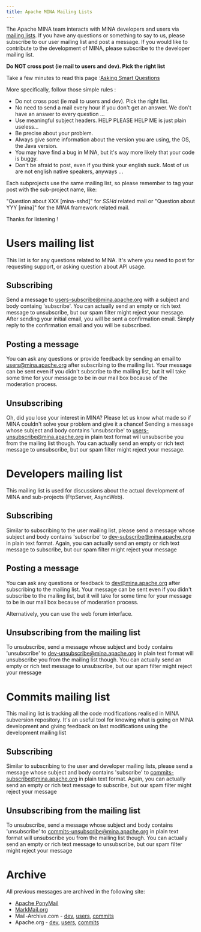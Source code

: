 ```yaml
---
title: Apache MINA Mailing Lists
---
```


The Apache MINA team interacts with MINA developers and users via [mailing lists](http://en.wikipedia.org/wiki/Mailing_list). If you have any questions or something to say to us, please subscribe to our user mailing list and post a message. If you would like to contribute to the development of MINA, please subscribe to the developer mailing list.

__Do NOT cross post (ie mail to users and dev). Pick the right list__

Take a few minutes to read this page :[Asking Smart Questions](http://www.catb.org/~esr/faqs/smart-questions.html)

More specifically, follow those simple rules :

* Do not cross post (ie mail to users and dev). Pick the right list.
* No need to send a mail every hour if you don't get an answer. We don't have an answer to every question ...
* Use meaningful subject headers. HELP PLEASE HELP ME is just plain useless...
* Be precise about your problem.
* Always give some information about the version you are using, the OS, the Java version.
* You may have find a bug in MINA, but it's way more likely that your code is buggy.
* Don't be afraid to post, even if you think your english suck. Most of us are not english native speakers, anyways ...

Each subprojects use the same mailing list, so please remember to tag your post with the sub-project name, like:

"Question about XXX [mina-sshd]" for *SSHd* related mail or "Question about YYY [mina]" for the *MINA* framework related mail.

Thanks for listening !

# Users mailing list

This list is for any questions related to MINA. It's where you need to post for requesting support, or asking question about API usage.

## Subscribing

Send a message to [users-subscribe@mina.apache.org](mailto:users-subscribe@mina.apache.org) with a subject and body containg 'subscribe'. You can actually send an empty or rich text message to unsubscribe, but our spam filter might reject your message. After sending your initial email, you will be sent a confirmation email. Simply reply to the confirmation email and you will be subscribed.

## Posting a message

You can ask any questions or provide feedback by sending an email to [users@mina.apache.org](mailto:users@mina.apache.org) after subscribing to the mailing list. Your message can be sent even if you didn't subscribe to the mailing list, but it will take some time for your message to be in our mail box because of the moderation process.

## Unsubscribing

Oh, did you lose your interest in MINA? Please let us know what made so if MINA couldn't solve your problem and give it a chance! Sending a message whose subject and body contains 'unsubscribe' to [users-unsubscribe@mina.apache.org](mailto:users-unsubscribe@mina.apache.org) in plain text format will unsubscribe you from the mailing list though. You can actually send an empty or rich text message to unsubscribe, but our spam filter might reject your message.

# Developers mailing list

This mailing list is used for discussions about the actual development of MINA and sub-projects (FtpServer, AsyncWeb).

## Subscribing

Similar to subscribing to the user mailing list, please send a message whose subject and body contains 'subscribe' to [dev-subscribe@mina.apache.org](mailto:dev-subscribe@mina.apache.org) in plain text format. Again, you can actually send an empty or rich text message to subscribe, but our spam filter might reject your message

## Posting a message

You can ask any questions or feedback to [dev@mina.apache.org](mailto:dev@mina.apache.org) after subscribing to the mailing list. Your message can be sent even if you didn't subscribe to the mailing list, but it will take for some time for your message to be in our mail box because of moderation process.

Alternatively, you can use the web forum interface.

## Unsubscribing from the mailing list

To unsubscribe, send a message whose subject and body contains 'unsubscribe' to [dev-unsubscribe@mina.apache.org](mailto:dev-unsubscribe@mina.apache.org) in plain text format will unsubscribe you from the mailing list though. You can actually send an empty or rich text message to unsubscribe, but our spam filter might reject your message

# Commits mailing list

This mailing list is tracking all the code modifications realised in MINA subversion repository. It's an useful tool for knowing what is going on MINA development and giving feedback on last modifications using the development mailing list

## Subscribing

Similar to subscribing to the user and developer mailing lists, please send a message whose subject and body contains 'subscribe' to [commits-subscribe@mina.apache.org](mailto:commits-subscribe@mina.apache.org) in plain text format. Again, you can actually send an empty or rich text message to subscribe, but our spam filter might reject your message

## Unsubscribing from the mailing list

To unsubscribe, send a message whose subject and body contains 'unsubscribe' to [commits-unsubscribe@mina.apache.org](mailto:commits-unsubscribe@mina.apache.org) in plain text format will unsubscribe you from the mailing list though. You can actually send an empty or rich text message to unsubscribe, but our spam filter might reject your message

# Archive

All previous messages are archived in the following site:

* [Apache PonyMail](https://lists.apache.org/)
* [MarkMail.org](http://mina.markmail.org/)
* Mail-Archive.com - [dev](http://www.mail-archive.com/dev@mina.apache.org/), [users](http://www.mail-archive.com/users@mina.apache.org/), [commits](http://www.mail-archive.com/commits@mina.apache.org/)
* Apache.org - [dev](http://mail-archives.apache.org/mod_mbox/mina-dev/), [users](http://mail-archives.apache.org/mod_mbox/mina-users/), [commits](http://mail-archives.apache.org/mod_mbox/mina-commits/)
